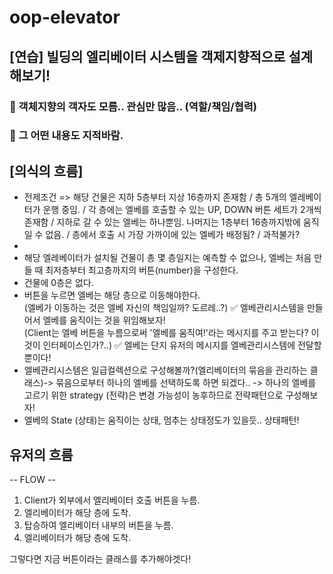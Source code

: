 # oop-elevator

## [연습] 빌딩의 엘리베이터 시스템을 객제지향적으로 설계해보기!

### 📍 객체지향의 객자도 모름.. 관심만 많음.. (역할/책임/협력)

### 📍 그 어떤 내용도 지적바람.


## [의식의 흐름]

- 전제조건 => 해당 건물은 지하 5층부터 지상 16층까지 존재함 / 총 5개의 엘레베이터가 운행 중임. / 각 층에는 엘베를 호출할 수 있는 UP, DOWN 버튼 세트가 2개씩 존재함 / 지하로 갈 수 있는 엘베는 하나뿐임. 나머지는 1층부터 16층까지밖에 움직일 수 없음. / 층에서 호출 시 가장 가까이에 있는 엘베가 배정됨? / 과적불가?
- 
- 해당 엘레베이터가 설치될 건물이 총 몇 층일지는 예측할 수 없으나, 엘베는 처음 만들 때 최저층부터 최고층까지의 버튼(number)을 구성한다.
- 건물에 0층은 없다.
- 버튼을 누르면 엘베는 해당 층으로 이동해야한다.  
(엘베가 이동하는 것은 엘베 자신의 책임일까? 도르레..?) ✅ 엘베관리시스템을 만들어서 엘베를 움직이는 것을 위임해보자!  
(Client는 엘베 버튼을 누름으로써 '엘베를 움직여!'라는 메시지를 주고 받는다? 이것이 인터페이스인가?..) ✅ 엘베는 단지 유저의 메시지를 엘베관리시스템에 전달할 뿐이다!  
- 엘베관리시스템은 일급컬렉션으로 구성해볼까?(엘리베이터의 묶음을 관리하는 클래스)-> 묶음으로부터 하나의 엘베를 선택하도록 하면 되겠다.. -> 하나의 엘베를 고르기 위한 strategy (전략)은 변경 가능성이 농후하므로 전략패턴으로 구성해보자!
- 엘베의 State (상태)는 움직이는 상태, 멈추는 상태정도가 있을듯.. 상태패턴!

## 유저의 흐름
-- FLOW --
1. Client가 외부에서 엘리베이터 호출 버튼을 누름.
2. 엘리베이터가 해당 층에 도착.
3. 탑승하여 엘리베이터 내부의 버튼을 누름.
4. 엘리베이터가 해당 층에 도착.

그렇다면 지금 버튼이라는 클래스를 추가해야겟다!
